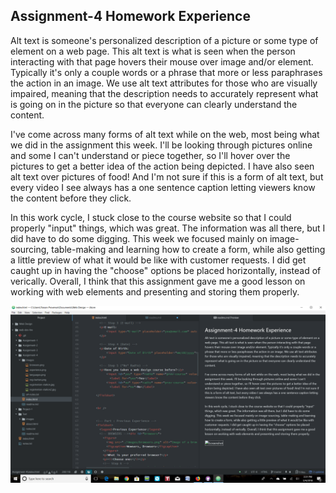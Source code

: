 ## Assignment-4 Homework Experience

Alt text is someone's personalized description of a picture or some type of element on a web page. This alt text is what is seen when the person interacting with that page hovers their mouse over image and/or element. Typically it's only a couple words or a phrase that more or less paraphrases the action in an image. We use alt text attributes for those who are visually impaired, meaning that the description needs to accurately represent what is going on in the picture so that everyone can clearly understand the content.

I've come across many forms of alt text while on the web, most being what we did in the assignment this week. I'll be looking through pictures online and some I can't understand or piece together, so I'll hover over the pictures to get a better idea of the action being depicted. I have also seen alt text over pictures of food! And I'm not sure if this is a form of alt text, but every video I see always has a one sentence caption letting viewers know the content before they click.

In this work cycle, I stuck close to the course website so that I could properly "input" things, which was great. The information was all there, but I did have to do some digging. This week we focused mainly on image-sourcing, table-making and learning how to create a form, while also getting a little preview of what it would be like with customer requests. I did get caught up in having the "choose" options be placed horizontally, instead of verically. Overall, I think that this assignment gave me a good lesson on working with web elements and presenting and storing them properly.

![Screenshot](./Images/Capture.PNG)
